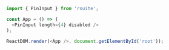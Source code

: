 <!--start-code-->

```js
import { PinInput } from 'rsuite';

const App = () => (
  <PinInput length={4} disabled />
);

ReactDOM.render(<App />, document.getElementById('root'));
```

<!--end-code-->

